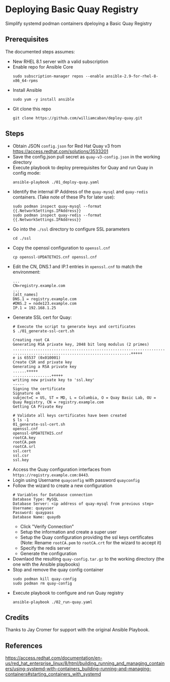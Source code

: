 # Deploying Basic Quay Registry

Simplify systemd podman containers dpeloying a Basic Quay Registry

## Prerequisites

The documented steps assumes:
- New RHEL 8.1 server with a valid subscription
- Enable repo for Ansible Core
  ```
  sudo subscription-manager repos --enable ansible-2.9-for-rhel-8-x86_64-rpms
  ```
- Install Ansible
  ```
  sudo yum -y install ansible
  ```
- Git clone this repo
  ```
  git clone https://github.com/williamcaban/deploy-quay.git
  ```

## Steps

- Obtain JSON `config.json` for Red Hat Quay v3 from https://access.redhat.com/solutions/3533201
- Save the config.json pull secret as `quay-v3-config.json` in the working directory
- Execute playbook to deploy prerequisites for Quay and run Quay in config mode:
    ```
    ansible-playbook ./01_deploy-quay.yaml
    ```
- Identify the internal IP Address of the `quay-mysql` and `quay-redis` containers. (Take note of these IPs for later use):
    ```
    sudo podman inspect quay-mysql --format {{.NetworkSettings.IPAddress}}
    sudo podman inspect quay-redis --format {{.NetworkSettings.IPAddress}}
    ```
- Go into the `./ssl` directory to configure SSL parameters
    ```
    cd ./ssl
    ```
- Copy the openssl configuration to `openssl.cnf`
    ```
    cp openssl-UPDATETHIS.cnf openssl.cnf
    ```
- Edit the CN, DNS.1 and IP.1 entries in `openssl.cnf` to match the environment:
    ```
    ...
    CN=registry.example.com
    ...
    [alt_names]
    DNS.1 = registry.example.com
    #DNS.2 = node123.example.com
    IP.1 = 192.168.1.25
    ```
- Generate SSL cert for Quay:
    ```
    # Execute the script to generate keys and certificates
    $ ./01_generate-ssl-cert.sh

    Creating root CA
    Generating RSA private key, 2048 bit long modulus (2 primes)
    ................................................................................................+++++
    ....................................................+++++
    e is 65537 (0x010001)
    Create CSR and private key
    Generating a RSA private key
    ......+++++
    .................+++++
    writing new private key to 'ssl.key'
    -----
    Signing the certificate
    Signature ok
    subject=C = US, ST = MD, L = Columbia, O = Quay Basic Lab, OU = Quay Registry, CN = registry.example.com
    Getting CA Private Key

    # Validate all keys certificates have been created
    $ ls -1
    01_generate-ssl-cert.sh
    openssl.cnf
    openssl-UPDATETHIS.cnf
    rootCA.key
    rootCA.pem
    rootCA.srl
    ssl.cert
    ssl.csr
    ssl.key
    ```
- Access the Quay configuration interfaces from `https://registry.example.com:8443`.
- Login using Username `quayconfig` with password `quayconfig`
- Follow the wizard to create a new configuration
    ```
    # Variables for Database connection
    Database Type: MySQL
    Database Server: <ip address of quay-mysql from previous step>
    Username: quayuser
    Password: quaypass
    Database Name: quaydb
    ```
    - Click "Verify Connection"
    - Setup the information and create a super user
    - Setup the Quay configuration providing the ssl keys certificates (Note: Rename `rootCA.pem` to `rootCA.crt` for the wizard to accept it)
    - Specify the redis server
    - Generate the configuration
-  Downlaod the resulting `quay-config.tar.gz` to the working directory (the one with the Ansible playbooks)
-  Stop and remove the quay config container
    ```
    sudo podman kill quay-config
    sudo podman rm quay-config
    ```
- Execute playbook to configure and run Quay registry
    ```
    ansible-playbook ./02_run-quay.yaml
    ```

## Credits

Thanks to Jay Cromer for support with the original Ansible Playbook.

## References

https://access.redhat.com/documentation/en-us/red_hat_enterprise_linux/8/html/building_running_and_managing_containers/using-systemd-with-containers_building-running-and-managing-containers#starting_containers_with_systemd
